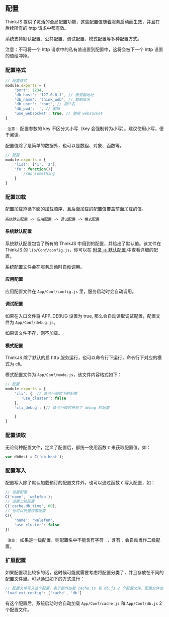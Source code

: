## 配置

ThinkJS 提供了灵活的全局配置功能，这些配置值随着服务启动而生效，并且在后续所有的 http 请求中都有效。

系统支持默认配置、公共配置、调试配置、模式配置等多种配置方式。

<div class='alert alert-danger'>
    注意：不可将一个 http 请求中的私有值设置到配置中，这将会被下一个 http 设置的值给冲掉。
</div> 


### 配置格式

```js
// 配置格式
module.exports = {
    'port': 1234,
    'db_host': '127.0.0.1', // 服务器地址
    'db_name': 'think_web', // 数据库名
    'db_user': 'root', // 用户名
    'db_pwd': '', // 密码
    'use_websocket': true, // 使用 websocket
}
```

` 注意：` 配置参数的 key 不区分大小写（key 会强制转为小写）。建议使用小写，便于阅读。

配置值除了是简单的数据外，也可以是数组、对象、函数等。

```js
// 配置
module.exports = {
    'list': ['1', '2'],
    'fn': function(){
        //do something
    }
}
```

### 配置加载

配置加载遵循下面的加载顺序，且后面加载的配置值覆盖前面加载的值。

`系统默认配置 -> 应用配置 -> 调试配置 -> 模式配置`

#### 系统默认配置

系统默认配置包含了所有的 ThinkJS 中用到的配置，并给出了默认值。该文件在 ThinkJS 的 `lib/Conf/config.js`，你可以在 [附录 -> 默认配置 ](/doc/appendix.html#appendix_config) 中查看详细的配置。

系统配置文件会在服务启动时自动调用。

#### 应用配置

应用配置文件在 `App/Conf/config.js` 里，服务启动时会自动调用。

#### 调试配置

如果在入口文件将 APP_DEBUG 设置为 true, 那么会自动读取调试配置，配置文件为 `App/Conf/debug.js`。

如果该文件不存，则不加载。

#### 模式配置

ThinkJS 除了默认的启 http 服务运行，也可以命令行下运行，命令行下对应的模式为 cli。

模式配置文件为 `App/Conf/mode.js`，该文件内容格式如下：

```js
// 配置
module.exports = {
    'cli': {  // 命令行模式下的配置
       'use_cluster': false
    },
    'cli_debug': {// 命令行模式开启了 debug 的配置

    }  
}

```

### 配置读取

无论何种配置文件，定义了配置后，都统一使用函数 `C` 来获取配置值。如：

```js
var dbHost = C('db_host');
```

### 配置写入

配置写入除了默认加载预订的配置文件外，也可以通过函数 `C` 写入配置，如：

```js
// 设置配置
C('name', 'welefen');
// 设置二级配置
C('cache.db_time', 60);
// 也可以批量设置配置
C({
    'name': 'welefen',
    'use_cluster': false
})
```

` 注意：` 如果是一级配置，则配置名中不能含有字符 `.`，含有 `.` 会自动当作二级配置。


### 扩展配置

如果配置项比较多的话，这时候可能就需要考虑将配置分类了，并且存放在不同的配置文件里。可以通过如下的方式进行：

```js
// 配置文件写入这个配置，表示额外加载 cache.js 和 db.js 2 个配置文件，配置文件也在 Conf 目录下
'load_ext_config': ['cache', 'db']
```

有这个配置后，系统启动时会自动加载 `App/Conf/cache.js` 和 `App/Conf/db.js` 2 个配置文件。
